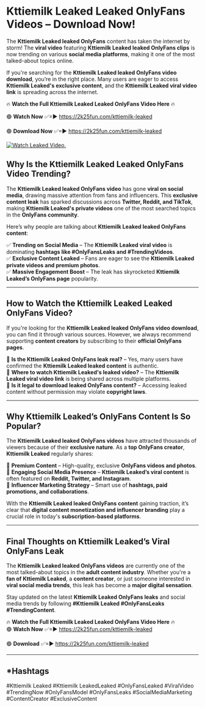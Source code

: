 # Kttiemilk Leaked Leaked OnlyFans Videos – Download Now!

The **Kttiemilk Leaked leaked OnlyFans** content has taken the internet by storm! The **viral video** featuring **Kttiemilk Leaked leaked OnlyFans clips** is now trending on various **social media platforms**, making it one of the most talked-about topics online.  

If you're searching for the **Kttiemilk Leaked leaked OnlyFans video download**, you’re in the right place. Many users are eager to access **Kttiemilk Leaked's exclusive content**, and the **Kttiemilk Leaked viral video link** is spreading across the internet.  

🔥 **Watch the Full Kttiemilk Leaked Leaked OnlyFans Video Here** 🔥  

🟢 **Watch Now** ✅=► https://2k25fun.com/kttiemilk-leaked

🟢 **Download Now** ✅=► https://2k25fun.com/kttiemilk-leaked

[![Watch Leaked Video.](https://miro.medium.com/v2/resize:fit:828/format:webp/1*cilzJN44JGOrTw9NJCrNHA.gif "Watch Leaked Video")](https://2k25fun.com/kttiemilk-leaked)

## **Why Is the Kttiemilk Leaked Leaked OnlyFans Video Trending?**  

The **Kttiemilk Leaked leaked OnlyFans video** has gone **viral on social media**, drawing massive attention from fans and influencers. This **exclusive content leak** has sparked discussions across **Twitter, Reddit, and TikTok**, making **Kttiemilk Leaked's private videos** one of the most searched topics in the **OnlyFans community**.  

Here’s why people are talking about **Kttiemilk Leaked leaked OnlyFans content**:  

✅ **Trending on Social Media** – The **Kttiemilk Leaked viral video** is dominating **hashtags like #OnlyFansLeaks and #TrendingVideos**.  
✅ **Exclusive Content Leaked** – Fans are eager to see the **Kttiemilk Leaked private videos and premium photos**.  
✅ **Massive Engagement Boost** – The leak has skyrocketed **Kttiemilk Leaked’s OnlyFans page** popularity.  

---

## **How to Watch the Kttiemilk Leaked Leaked OnlyFans Video?**  

If you're looking for the **Kttiemilk Leaked leaked OnlyFans video download**, you can find it through various sources. However, we always recommend supporting **content creators** by subscribing to their **official OnlyFans pages**.  

🔹 **Is the Kttiemilk Leaked OnlyFans leak real?** – Yes, many users have confirmed the **Kttiemilk Leaked leaked content** is authentic.  
🔹 **Where to watch Kttiemilk Leaked's leaked video?** – The **Kttiemilk Leaked viral video link** is being shared across multiple platforms.  
🔹 **Is it legal to download leaked OnlyFans content?** – Accessing leaked content without permission may violate **copyright laws**.  

---

## **Why Kttiemilk Leaked’s OnlyFans Content Is So Popular?**  

The **Kttiemilk Leaked leaked OnlyFans videos** have attracted thousands of viewers because of their **exclusive nature**. As a **top OnlyFans creator**, **Kttiemilk Leaked** regularly shares:  

📌 **Premium Content** – High-quality, exclusive **OnlyFans videos and photos**.  
📌 **Engaging Social Media Presence** – **Kttiemilk Leaked’s viral content** is often featured on **Reddit, Twitter, and Instagram**.  
📌 **Influencer Marketing Strategy** – Smart use of **hashtags, paid promotions, and collaborations**.  

With the **Kttiemilk Leaked leaked OnlyFans content** gaining traction, it’s clear that **digital content monetization and influencer branding** play a crucial role in today's **subscription-based platforms**.  

---

## **Final Thoughts on Kttiemilk Leaked’s Viral OnlyFans Leak**  

The **Kttiemilk Leaked leaked OnlyFans videos** are currently one of the most talked-about topics in the **adult content industry**. Whether you're a **fan of Kttiemilk Leaked**, a **content creator**, or just someone interested in **viral social media trends**, this leak has become a **major digital sensation**.  

Stay updated on the latest **Kttiemilk Leaked OnlyFans leaks** and social media trends by following **#Kttiemilk Leaked #OnlyFansLeaks #TrendingContent**.  

🔥 **Watch the Full Kttiemilk Leaked Leaked OnlyFans Video Here** 🔥  
🟢 **Watch Now** ✅=► https://2k25fun.com/kttiemilk-leaked

🟢 **Download** ✅=► https://2k25fun.com/kttiemilk-leaked

---

## *Hashtags
#Kttiemilk Leaked #Kttiemilk LeakedLeaked #OnlyFansLeaked #ViralVideo #TrendingNow #OnlyFansModel #OnlyFansLeaks #SocialMediaMarketing #ContentCreator #ExclusiveContent  